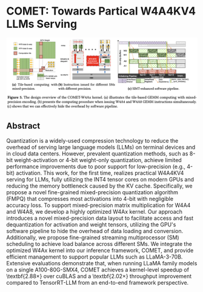 # COMET: Towards Partical W4A4KV4 LLMs Serving

![](fig5.png)

## Abstract

Quantization is a widely-used compression technology to reduce the overhead
of serving large language models (LLMs) on terminal devices and in cloud data
centers. However, prevalent quantization methods, such as 8-bit
weight-activation or 4-bit weight-only quantization, achieve limited
performance improvements due to poor support for low-precision (e.g., 4-bit)
activation. This work, for the first time, realizes practical W4A4KV4 serving
for LLMs, fully utilizing the INT4 tensor cores on modern GPUs and reducing the
memory bottleneck caused by the KV cache. Specifically, we propose a novel
fine-grained mixed-precision quantization algorithm (FMPQ) that compresses most
activations into 4-bit with negligible accuracy loss. To support
mixed-precision matrix multiplication for W4A4 and W4A8, we develop a highly
optimized W4Ax kernel. Our approach introduces a novel mixed-precision data
layout to facilitate access and fast dequantization for activation and weight
tensors, utilizing the GPU's software pipeline to hide the overhead of data
loading and conversion. Additionally, we propose fine-grained streaming
multiprocessor (SM) scheduling to achieve load balance across different SMs. We
integrate the optimized W4Ax kernel into our inference framework, COMET, and
provide efficient management to support popular LLMs such as LLaMA-3-70B.
Extensive evaluations demonstrate that, when running LLaMA family models on a
single A100-80G-SMX4, COMET achieves a kernel-level speedup of
\textbf{$2.88\times$} over cuBLAS and a \textbf{$2.02 \times$} throughput
improvement compared to TensorRT-LLM from an end-to-end framework perspective.
